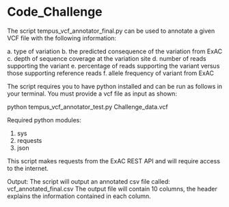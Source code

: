 # Code_Challenge

The script tempus_vcf_annotator_final.py can be used to annotate a given VCF file with the following information:

a. type of variation
b. the predicted consequence of the variation from ExAC
c. depth of sequence coverage at the variation site
d. number of reads supporting the variant
e. percentage of reads supporting the variant versus those supporting reference reads 
f. allele frequency of variant from ExAC

The script requires you to have python installed and can be run as follows in your terminal. You must provide a vcf file as input as shown: 

python tempus_vcf_annotator_test.py Challenge_data.vcf

Required python modules: 
1) sys
2) requests
3) json

This script makes requests from the ExAC REST API and will require access to the internet. 

Output: The script will output an annotated csv file called: vcf_annotated_final.csv The output file will contain 10 columns, the header explains the information contained in each column. 
